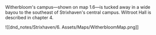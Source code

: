 Witherbloom's campus—shown on map 1.6—is tucked away in a wide bayou to the southeast of Strixhaven's central campus. Wiltroot Hall is described in chapter 4.

![[dnd_notes/Strixhaven/6. Assets/Maps/WitherbloomMap.png]]